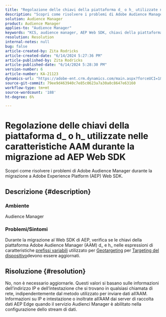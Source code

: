 ```yaml
---
title: "Regolazione delle chiavi della piattaforma d_ o h_ utilizzate nelle caratteristiche AAM durante la migrazione ad AEP Web SDK"
description: "Scopri come risolvere i problemi di Adobe Audience Manager durante la migrazione a Adobe Experience Platform (AEP) Web SDK."
solution: Audience Manager
product: Audience Manager
applies-to: "Audience Manager"
keywords: "KCS, audience manager, AEP Web SDK, chiavi della piattaforma, geotargeting, prefissi delle variabili, targeting dei dispositivi"
resolution: Resolution
internal-notes: null
bug: false
article-created-by: Zita Rodricks
article-created-date: "6/14/2024 5:27:36 PM"
article-published-by: Zita Rodricks
article-published-date: "6/14/2024 5:28:30 PM"
version-number: 6
article-number: KA-21123
dynamics-url: "https://adobe-ent.crm.dynamics.com/main.aspx?forceUCI=1&pagetype=entityrecord&etn=knowledgearticle&id=d4d26e63-732a-ef11-840a-002248084fbb"
source-git-commit: 79ee9d463940c7e85c0623a7a30a0c8647e63160
workflow-type: tm+mt
source-wordcount: '188'
ht-degree: 6%

---
```


# Regolazione delle chiavi della piattaforma d_ o h_ utilizzate nelle caratteristiche AAM durante la migrazione ad AEP Web SDK


Scopri come risolvere i problemi di Adobe Audience Manager durante la migrazione a Adobe Experience Platform (AEP) Web SDK.

## Descrizione {#description}


### Ambiente

Audience Manager

### Problemi/Sintomi

Durante la migrazione al Web SDK di AEP, verifica se le chiavi della piattaforma Adobe Audience Manager (AAM) d_ e h_ nelle espressioni di caratteristiche [prefissi variabili](https://experienceleague.adobe.com/docs/audience-manager/user-guide/features/traits/trait-variable-prefixes.html) utilizzato per [Geotargeting](https://experienceleague.adobe.com/docs/audience-manager/user-guide/features/traits/trait-geotarget-keys.html) per [Targeting del dispositivo](https://experienceleague.adobe.com/docs/audience-manager/user-guide/features/traits/trait-device-targeting.html)devono essere aggiornati.


## Risoluzione {#resolution}


No, non è necessario aggiornarle. Questi valori si basano sulle informazioni dell’indirizzo IP e dell’intestazione che si trovano in qualsiasi chiamata di rete, indipendentemente dal metodo utilizzato per inviare dati all’AAM. Informazioni su IP e intestazione o inoltrate all’AAM dai server di raccolta dati AEP Edge quando il servizio Audienci Manager è abilitato nella configurazione dello stream di dati.
